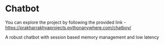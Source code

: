 # Chatbot
You can explore the project by following the provided link - https://prakharrakhyaprojects.pythonanywhere.com/chatboy/

A robust chatbot with session based memory management and low latency
